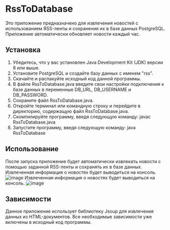 # RssToDatabase

Это приложение предназначено для извлечения новостей с использованием RSS-ленты и сохранения их в базе данных PostgreSQL. Приложение автоматически обновляет новости каждый час.

## Установка

1. Убедитесь, что у вас установлен Java Development Kit (JDK) версии 8 или выше.
2. Установите PostgreSQL и создайте базу данных с именем "rss".
3. Скачайте и распакуйте исходный код данной программы.
4. В файле RssToDatabase.java введите свои настройки подключения к базе данных в переменные DB_URL, DB_USERNAME и DB_PASSWORD.
5. Сохраните файл RssToDatabase.java.
6. Откройте терминал или командную строку и перейдите в директорию, содержащую файл RssToDatabase.java.
7. Скомпилируйте программу, введя следующую команду: javac RssToDatabase.java
8. Запустите программу, введя следующую команду: java RssToDatabase

## Использование

После запуска приложение будет автоматически извлекать новости с помощью заданной RSS-ленты и сохранять их в базе данных. Извлеченная информация о новостях будет выводиться на консоль.
![image](https://github.com/Solnushko1/RSSFeeds/assets/102957269/9876a5fb-3a27-4b9e-a84f-f48d68aeda7a)
Извлеченная информация о новостях будет выводиться на консоль.
![image](https://github.com/Solnushko1/RSSFeeds/assets/102957269/0ff64124-e8f4-4361-b2fb-78e3314d390d)


## Зависимости

Данное приложение использует библиотеку Jsoup для извлечения данных из HTML-документов. Все необходимые зависимости уже включены в исходный код программы.

